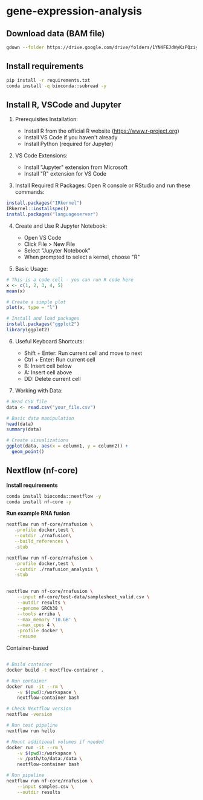 # gene-expression-analysis

## Download data (BAM file)
```bash
gdown --folder https://drive.google.com/drive/folders/1YN4FEJdWyKzPQziyFFCE7iyipXsVERwp?usp=drive_link
```

## Install requirements
```bash
pip install -r requirements.txt
conda install -q bioconda::subread -y
```

## Install R, VSCode and Jupyter
1. Prerequisites Installation:
   - Install R from the official R website (https://www.r-project.org)
   - Install VS Code if you haven't already
   - Install Python (required for Jupyter)

2. VS Code Extensions:
   - Install "Jupyter" extension from Microsoft
   - Install "R" extension for VS Code

3. Install Required R Packages:
Open R console or RStudio and run these commands:
```R
install.packages("IRkernel")
IRkernel::installspec()
install.packages("languageserver")
```

4. Create and Use R Jupyter Notebook:
   - Open VS Code
   - Click File > New File
   - Select "Jupyter Notebook"
   - When prompted to select a kernel, choose "R"

5. Basic Usage:
```R
# This is a code cell - you can run R code here
x <- c(1, 2, 3, 4, 5)
mean(x)

# Create a simple plot
plot(x, type = "l")

# Install and load packages
install.packages("ggplot2")
library(ggplot2)
```

6. Useful Keyboard Shortcuts:
   - Shift + Enter: Run current cell and move to next
   - Ctrl + Enter: Run current cell
   - B: Insert cell below
   - A: Insert cell above
   - DD: Delete current cell

7. Working with Data:
```R
# Read CSV file
data <- read.csv("your_file.csv")

# Basic data manipulation
head(data)
summary(data)

# Create visualizations
ggplot(data, aes(x = column1, y = column2)) +
  geom_point()
```

## Nextflow (nf-core)

**Install requirements**
```bash
conda install bioconda::nextflow -y
conda install nf-core -y
```


**Run example RNA fusion**
```bash
nextflow run nf-core/rnafusion \
   -profile docker,test \
   --outdir ./rnafusion\
   --build_references \
   -stub

nextflow run nf-core/rnafusion \
   -profile docker,test \
   --outdir ./rnafusion_analysis \
   -stub

   
nextflow run nf-core/rnafusion \
    --input nf-core/test-data/samplesheet_valid.csv \
    --outdir results \
    --genome GRCh38 \
    --tools arriba \
    --max_memory '10.GB' \
    --max_cpus 4 \
    -profile docker \
    -resume   
```   

Container-based
```bash

# Build container
docker build -t nextflow-container .

# Run container
docker run -it --rm \
    -v $(pwd):/workspace \
    nextflow-container bash

# Check Nextflow version
nextflow -version

# Run test pipeline
nextflow run hello

# Mount additional volumes if needed
docker run -it --rm \
    -v $(pwd):/workspace \
    -v /path/to/data:/data \
    nextflow-container bash

# Run pipeline
nextflow run nf-core/rnafusion \
    --input samples.csv \
    --outdir results
```    
